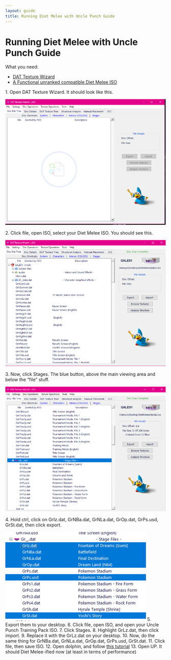 ```yaml
---
layout: guide
title: Running Diet Melee with Uncle Punch Guide
---
```


# Running Diet Melee with Uncle Punch Guide

What you need:

- [DAT Texture Wizard](https://smashboards.com/threads/dat-texture-wizard-current-version-6-1-1.373777/)
- [A Functional unranked compatible Diet Melee ISO](https://diet.melee.tv/download/)

1\. Open DAT Texture Wizard. It should look like this.

![image](\images\guides\dat-1.png)

2\. Click file, open ISO, select your Diet Melee ISO. You should see this.

![image](\images\guides\dat-2.png)

3\. Now, click Stages. The blue button, above the main viewing area and below the “file” stuff.

![image](\images\guides\dat-3.png)

4\. Hold ctrl, click on GrIz.dat, GrNBa.dat, GrNLa.dat, GrOp.dat, GrPs.usd, GrSt.dat, then click export.

![image](\images\guides\dat-4.png)
5\. Export them to your desktop.
6\. Click file, open ISO, and open your Uncle Punch Training Pack ISO.
7\. Click Stages.
8\. Highlight GrLz.dat, then click import.
9\. Replace it with the GrLz.dat on your desktop.
10\. Now, do the same thing for GrNBa.dat, GrNLa.dat, GrOp.dat, GrPs.usd, GrSt.dat.
11\. Click file, then save ISO.
12\. Open dolphin, and follow [this tutorial](https://docs.google.com/document/d/1EasOZ7hNq2I6AU3Cf1NHAA4YTlAGohAjyD6RArFBPlE/edit?usp=drivesdk)
13\. Open UP. It should Diet Melee-ified now (at least in terms of performance)
